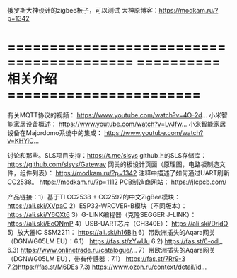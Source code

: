 俄罗斯大神设计的zigbee板子，可以测试
大神原博客：https://modkam.ru/?p=1342


=========================================
==========相关介绍=======================
=========================================

有关MQTT协议的视频：  https://www.youtube.com/watch?v=4O-2d...
小米智能家居设备概述： https://www.youtube.com/watch?v=LvJfw...
小米智能家居设备在Majordomo系统中的集成： https://www.youtube.com/watch?v=KHYiC...

讨论和那些。SLS项目支持：https://t.me/slsys
github上的SLS存储库： https://github.com/slsys/Gateway
网关的板设计页面（原理图，电路板制造文件，组件列表）： https://modkam.ru/?p=1342
注释中描述了如何通过UART刷新CC2538。 https://modkam.ru/?p=1112
PCB制造商网站： https://jlcpcb.com/

产品链接：1）基于TI CC2538 + CC2592的中文ZigBee模块： https://ali.ski/XVpaC
2）ESP32-WROVER-B模块（不同版本）： https://ali.ski/Y6QXt6
3）G-LINK编程器（克隆SEGGER J-LINK）： https://ali.ski/EcONmP
4）USB-UART芯片（CH340E）： https://ali.ski/DridQ
5）放大器IC SSM2211： https://ali.ski/h16Bjh
6）带欧洲插头的Aqara网关（DGNWG05LM EU）：6.1） https://fas.st/zYwUu
 6.2) https://fas.st/6-odl_
 6.3) https://www.onlinetrade.ru/catalogue/...
7）带欧洲插头的Aqara网关（DGNWG05LM EU），带有传感器：7.1） https://fas.st/7Rr9-3
 7.2)https://fas.st/M6DEs
 7.3) https://www.ozon.ru/context/detail/id...
